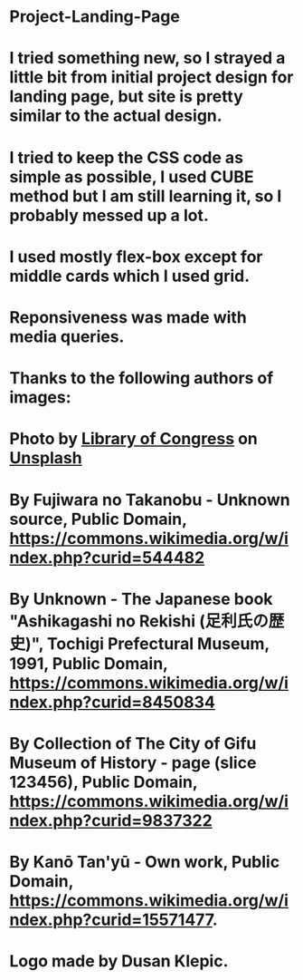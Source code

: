 # Project-Landing-Page
# I tried something new, so I strayed a little bit from initial project design for landing page, but site is pretty similar to the actual design.
# I tried to keep the CSS code as simple as possible, I used CUBE method but I am still learning it, so I probably messed up a lot.
# I used mostly flex-box except for middle cards which I used grid.
# Reponsiveness was made with media queries.
# Thanks to the following authors of images: 
# Photo by <a href="https://unsplash.com/@libraryofcongress?utm_source=unsplash&utm_medium=referral&utm_content=creditCopyText">Library of Congress</a> on <a href="https://unsplash.com/photos/dJMFMYhlrWw?utm_source=unsplash&utm_medium=referral&utm_content=creditCopyText">Unsplash</a>

# By Fujiwara no Takanobu - Unknown source, Public Domain, https://commons.wikimedia.org/w/index.php?curid=544482

# By Unknown - The Japanese book &quot;Ashikagashi no Rekishi (足利氏の歴史)&quot;, Tochigi Prefectural Museum, 1991, Public Domain, https://commons.wikimedia.org/w/index.php?curid=8450834

# By Collection of The City of Gifu Museum of History - page (slice 123456), Public Domain, https://commons.wikimedia.org/w/index.php?curid=9837322

# By Kanō Tan&#039;yū - Own work, Public Domain, https://commons.wikimedia.org/w/index.php?curid=15571477.

# Logo made by Dusan Klepic.